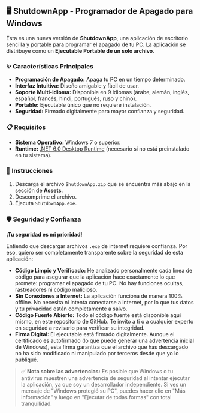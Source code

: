 ## 🖥️ ShutdownApp - Programador de Apagado para Windows

Esta es una nueva versión de **ShutdownApp**, una aplicación de escritorio sencilla y portable para programar el apagado de tu PC.
La aplicación se distribuye como un **Ejecutable Portable de un solo archivo**.

### ✨ Características Principales

*   **Programación de Apagado:** Apaga tu PC en un tiempo determinado.
*   **Interfaz Intuitiva:** Diseño amigable y fácil de usar.
*   **Soporte Multi-idioma:** Disponible en 9 idiomas (árabe, alemán, inglés, español, francés, hindi, portugués, ruso y chino).
*   **Portable:** Ejecutable único que no requiere instalación.
*   **Seguridad:** Firmado digitalmente para mayor confianza y seguridad.

### 📋 Requisitos

*   **Sistema Operativo:** Windows 7 o superior.
*   **Runtime:** [.NET 6.0 Desktop Runtime](https://dotnet.microsoft.com/download/dotnet/6.0/runtime) (necesario si no está preinstalado en tu sistema).

### 🚀 Instrucciones

1.  Descarga el archivo `ShutdownApp.zip` que se encuentra más abajo en la sección de **Assets**.
2.  Descomprime el archivo.
3.  Ejecuta `ShutdownApp.exe`.

### 🛡️ Seguridad y Confianza

**¡Tu seguridad es mi prioridad!**

Entiendo que descargar archivos `.exe` de internet requiere confianza. Por eso, quiero ser completamente transparente sobre la seguridad de esta aplicación:

*   **Código Limpio y Verificado:** He analizado personalmente cada línea de código para asegurar que la aplicación hace exactamente lo que promete: programar el apagado de tu PC. No hay funciones ocultas, rastreadores ni código malicioso.
*   **Sin Conexiones a Internet:** La aplicación funciona de manera 100% offline. No necesita ni intenta conectarse a internet, por lo que tus datos y tu privacidad están completamente a salvo.
*   **Código Fuente Abierto:** Todo el código fuente está disponible aquí mismo, en este repositorio de GitHub. Te invito a ti o a cualquier experto en seguridad a revisarlo para verificar su integridad.
*   **Firma Digital:** El ejecutable está firmado digitalmente. Aunque el certificado es autofirmado (lo que puede generar una advertencia inicial de Windows), esta firma garantiza que el archivo que has descargado no ha sido modificado ni manipulado por terceros desde que yo lo publiqué.

> ✅ **Nota sobre las advertencias:** Es posible que Windows o tu antivirus muestren una advertencia de seguridad al intentar ejecutar la aplicación, ya que soy un desarrollador independiente. Si ves un mensaje de "Windows protegió su PC", puedes hacer clic en "Más información" y luego en "Ejecutar de todas formas" con total tranquilidad.

